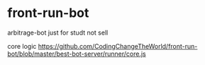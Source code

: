 # front-run-bot
arbitrage-bot  just for studt not sell

core logic
https://github.com/CodingChangeTheWorld/front-run-bot/blob/master/best-bot-server/runner/core.js
